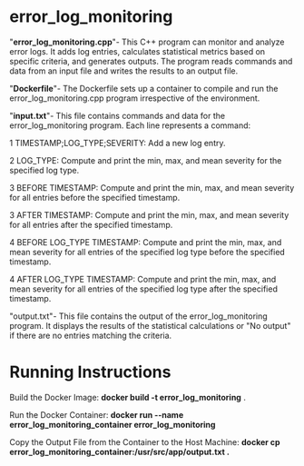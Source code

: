 # error_log_monitoring

"**error_log_monitoring.cpp**"- This C++ program can monitor and analyze error logs. It adds log entries, calculates statistical metrics based on specific criteria, and generates outputs. The program reads commands and data from an input file and writes the results to an output file.


"**Dockerfile**"- The Dockerfile sets up a container to compile and run the error_log_monitoring.cpp program irrespective of the environment.



"**input.txt**"- This file contains commands and data for the error_log_monitoring program. Each line represents a command:

1 TIMESTAMP;LOG_TYPE;SEVERITY: Add a new log entry.

2 LOG_TYPE: Compute and print the min, max, and mean severity for the specified log type.

3 BEFORE TIMESTAMP: Compute and print the min, max, and mean severity for all entries before the specified timestamp.

3 AFTER TIMESTAMP: Compute and print the min, max, and mean severity for all entries after the specified timestamp.

4 BEFORE LOG_TYPE TIMESTAMP: Compute and print the min, max, and mean severity for all entries of the specified log type before the specified timestamp.

4 AFTER LOG_TYPE TIMESTAMP: Compute and print the min, max, and mean severity for all entries of the specified log type after the specified timestamp.





"output.txt"- This file contains the output of the error_log_monitoring program. It displays the results of the statistical calculations or "No output" if there are no entries matching the criteria.




# Running Instructions

Build the Docker Image: **docker build -t error_log_monitoring** .

Run the Docker Container: **docker run --name error_log_monitoring_container error_log_monitoring**

Copy the Output File from the Container to the Host Machine: **docker cp error_log_monitoring_container:/usr/src/app/output.txt .**

